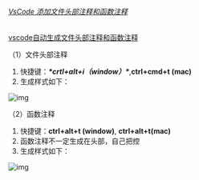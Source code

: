 ###### [VsCode 添加文件头部注释和函数注释](https://juejin.im/post/5bc45aa66fb9a05cdb10622d)

[vscode自动生成文件头部注释和函数注释](https://blog.csdn.net/diaoyanbian8143/article/details/102364519?utm_medium=distribute.pc_relevant.none-task-blog-BlogCommendFromMachineLearnPai2-4.compare&depth_1-utm_source=distribute.pc_relevant.none-task-blog-BlogCommendFromMachineLearnPai2-4.compare)

（1）文件头部注释

1. 快捷键：***\*crtl+alt+i（window）\****,**ctrl+cmd+t (mac)**
2. 生成样式如下：

![img](https://img2018.cnblogs.com/blog/1450986/201902/1450986-20190228144709300-1667274716.png)

（2）函数注释

1. 快捷键：**ctrl+alt+t (window)**, **ctrl+alt+t(mac)**
2. 函数注释不一定生成在头部，自己把控
3. 生成样式如下：

![img](https://img2018.cnblogs.com/blog/1450986/201902/1450986-20190228144934370-888853163.png)

 